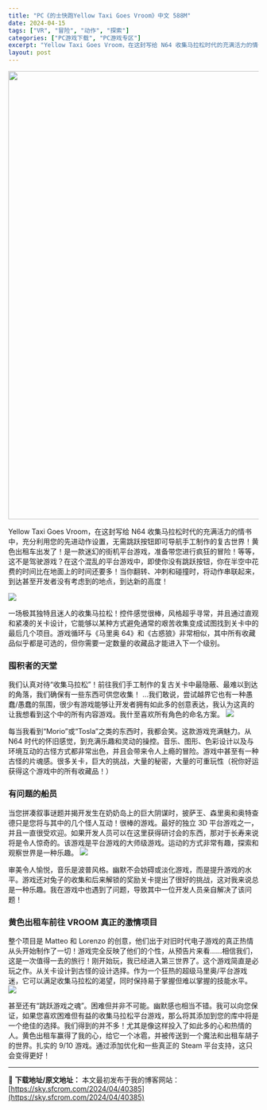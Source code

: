 ```yaml
---
title: "PC《的士快跑Yellow Taxi Goes Vroom》中文 588M"
date: 2024-04-15
tags: ["VR", "冒险", "动作", "探索"]
categories: ["PC游戏下载", "PC游戏专区"]
excerpt: "Yellow Taxi Goes Vroom，在这封写给 N64 收集马拉松时代的充满活力的情书中，充分利用您的先进动作设置，无需跳跃按钮即可导航手工制作的复古世界！黄色出租车出发了！是一款迷幻的街机平台游戏，准备带您进行疯狂的冒险！等等，这不是驾驶游戏？在这个混乱的平台游戏中，即使你没有跳跃按钮，&hellip;"
layout: post
---
```


<img class="size-full wp-image-40386 aligncenter" src="https://sky.sfcrom.com/wp-content/uploads/2024/04/2024041510122688.webp" alt="" width="600" height="900" />

Yellow Taxi Goes Vroom，在这封写给 N64 收集马拉松时代的充满活力的情书中，充分利用您的先进动作设置，无需跳跃按钮即可导航手工制作的复古世界！黄色出租车出发了！是一款迷幻的街机平台游戏，准备带您进行疯狂的冒险！等等，这不是驾驶游戏？在这个混乱的平台游戏中，即使你没有跳跃按钮，你在半空中花费的时间比在地面上的时间还要多！当你翻转、冲刺和碰撞时，将动作串联起来，到达甚至开发者没有考虑到的地点，到达新的高度！

<img src="https://sky.sfcrom.com/wp-content/uploads/2024/04/20240415181428-e7893.jpeg" />

<span>一场极其独特且迷人的收集马拉松！控件感觉很棒，风格超乎寻常，并且通过直观和紧凑的关卡设计，它能够以某种方式避免通常的艰苦收集变成试图找到关卡中的最后几个项目。游戏循环与《马里奥 64》和《古惑狼》非常相似，其中所有收藏品似乎都是可选的，但你需要一定数量的收藏品才能进入下一个级别。</span>
<h3><span>囤积者的天堂</span></h3>
<span>我们认真对待“收集马拉松”！前往我们手工制作的复古关卡中最隐蔽、最难以到达的角落，我们确保有一些东西可供您收集！ …我们敢说，尝试越界它也有一种愚蠢/愚蠢的氛围，很少有游戏能够让开发者拥有如此多的创意表达，我认为这真的让我想看到这个中的所有内容游戏。我什至喜欢所有角色的命名方案。</span>

<img src="https://sky.sfcrom.com/wp-content/uploads/2024/04/20240415181431-6560e.jpeg" />

<span>每当我看到“Morio”或“Tosla”之类的东西时，我都会笑。这款游戏充满魅力。从 N64 时代的怀旧感觉，到充满乐趣和灵动的操控。音乐、图形、色彩设计以及与环境互动的古怪方式都非常出色，并且会带来令人上瘾的冒险。游戏中甚至有一种古怪的片魂感。很多关卡，巨大的挑战，大量的秘密，大量的可重玩性（祝你好运获得这个游戏中的所有收藏品！）</span>
<h3><span>有问题的船员</span></h3>
<span>当您拼凑叙事谜题并揭开发生在奶奶岛上的巨大阴谋时，披萨王、森里奥和奥特查德只是您将与其中的几个怪人互动！很棒的游戏。最好的独立 3D 平台游戏之一，并且一直很受欢迎。如果开发人员可以在这里获得研讨会的东西，那对于长寿来说将是令人惊奇的。该游戏是平台游戏的大师级游戏。运动的方式非常有趣，探索和观察世界是一种乐趣。</span>

<img src="https://sky.sfcrom.com/wp-content/uploads/2024/04/20240415181432-4e680.jpeg" />

<span>审美令人愉悦，音乐是波普风格。幽默不会妨碍或淡化游戏，而是提升游戏的水平。游戏还对兔子的收集和后来解锁的奖励关卡提出了很好的挑战，这对我来说总是一种乐趣。我在游戏中也遇到了问题，导致其中一位开发人员亲自解决了该问题！</span>
<h3><span>黄色出租车前往 VROOM 真正的激情项目</span></h3>
<span>整个项目是 Matteo 和 Lorenzo 的创意，他们出于对旧时代电子游戏的真正热情从头开始制作了一切！游戏完全反映了他们的个性，从预告片来看……相信我们，这是一次值得一去的旅行！刚开始玩，我已经进入第三世界了。这个游戏简直是必玩之作。从关卡设计到古怪的设计选择。作为一个狂热的超级马里奥/平台游戏迷，它可以满足收集马拉松的渴望，同时保持易于掌握但难以掌握的技能水平。</span>

<img src="https://sky.sfcrom.com/wp-content/uploads/2024/04/20240415181436-5e3cc.jpeg" />

甚至还有“跳跃游戏之魂”。困难但并非不可能。幽默感也相当不错。我可以向您保证，如果您喜欢困难但有益的收集马拉松平台游戏，那么将其添加到您的库中将是一个绝佳的选择。我们得到的并不多！尤其是像这样投入了如此多的心和热情的人。黄色出租车赢得了我的心，给它一个冰雹，并被传送到一个魔法和出租车胡子的世界。扎实的 9/10 游戏。通过添加优化和一些真正的 Steam 平台支持，这只会变得更好！

---
📖 **下载地址/原文地址：** 本文最初发布于我的博客网站：[https://sky.sfcrom.com/2024/04/40385](https://sky.sfcrom.com/2024/04/40385)
